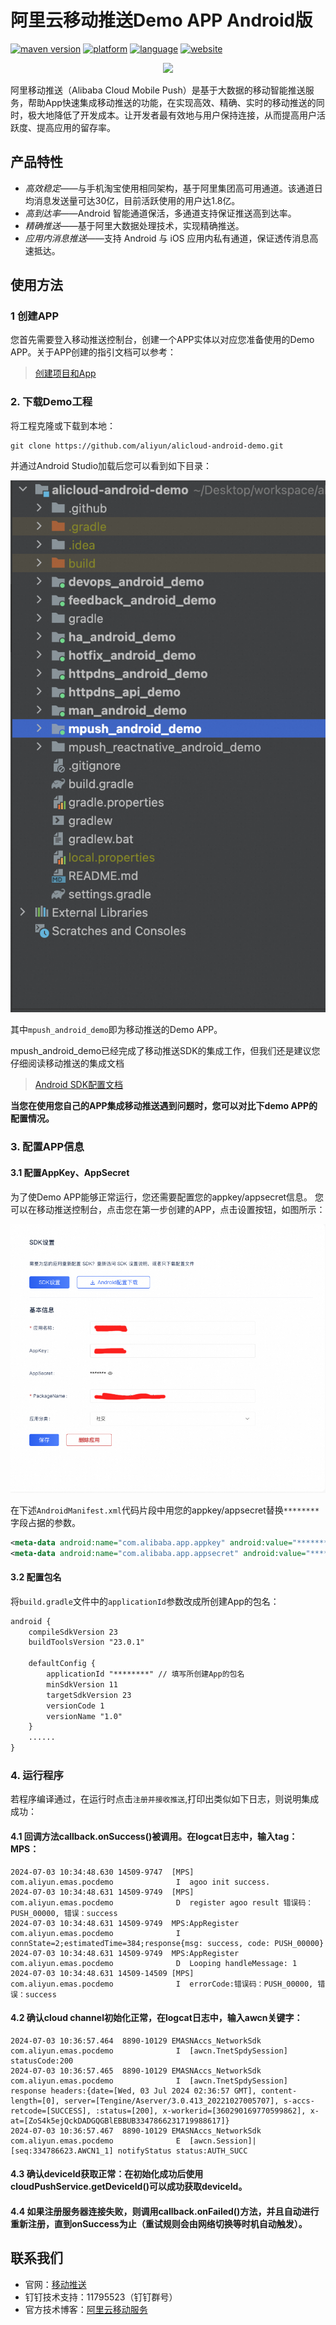 # 阿里云移动推送Demo APP Android版
[![maven version](https://img.shields.io/badge/Maven-3.0.11-brightgreen.svg)](https://mhub.console.aliyun.com/#/download) [![platform](https://img.shields.io/badge/platform-android-lightgrey.svg)](https://developer.android.com/index.html) [![language](https://img.shields.io/badge/language-java-orange.svg)](http://www.oracle.com/technetwork/java/index.html) [![website](https://img.shields.io/badge/website-CloudPush-red.svg)](https://www.aliyun.com/product/cps)


<div align="center">
<img src="./assets/logo.png">
</div>

阿里移动推送（Alibaba Cloud Mobile Push）是基于大数据的移动智能推送服务，帮助App快速集成移动推送的功能，在实现高效、精确、实时的移动推送的同时，极大地降低了开发成本。让开发者最有效地与用户保持连接，从而提高用户活跃度、提高应用的留存率。

## 产品特性

-   *高效稳定*——与手机淘宝使用相同架构，基于阿里集团高可用通道。该通道日均消息发送量可达30亿，目前活跃使用的用户达1.8亿。
-   *高到达率*——Android 智能通道保活，多通道支持保证推送高到达率。
-   *精确推送*——基于阿里大数据处理技术，实现精确推送。
-   *应用内消息推送*——支持 Android 与 iOS 应用内私有通道，保证透传消息高速抵达。


## 使用方法

### 1 创建APP

您首先需要登入移动推送控制台，创建一个APP实体以对应您准备使用的Demo APP。关于APP创建的指引文档可以参考：

>[创建项目和App](https://help.aliyun.com/document_detail/436513.html?spm=a2c4g.434660.0.0.255d4289JUbMoM#section-8am-xwe-iqh)

### 2. 下载Demo工程

将工程克隆或下载到本地：

```shell
git clone https://github.com/aliyun/alicloud-android-demo.git
```

并通过Android Studio加载后您可以看到如下目录：

<div align="center">
<img src="./assets/project_struct.png">
</div>


其中`mpush_android_demo`即为移动推送的Demo APP。

mpush_android_demo已经完成了移动推送SDK的集成工作，但我们还是建议您仔细阅读移动推送的集成文档

>[Android SDK配置文档](https://help.aliyun.com/document_detail/51056.html)

**当您在使用您自己的APP集成移动推送遇到问题时，您可以对比下demo APP的配置情况。**

###  3. 配置APP信息

#### 3.1 配置AppKey、AppSecret

为了使Demo APP能够正常运行，您还需要配置您的appkey/appsecret信息。
您可以在移动推送控制台，点击您在第一步创建的APP，点击设置按钮，如图所示：

<div align="center">
<img src="./assets/appkey_location.png">
</div>

在下述`AndroidManifest.xml`代码片段中用您的appkey/appsecret替换`********`字段占据的参数。

```xml
<meta-data android:name="com.alibaba.app.appkey" android:value="********"/> <!-- 请填写你自己的- appKey -->
<meta-data android:name="com.alibaba.app.appsecret" android:value="********"/> <!-- 请填写你自己的appSecret -->
```

#### 3.2 配置包名

将`build.gradle`文件中的`applicationId`参数改成所创建App的包名：

```xml
android {
    compileSdkVersion 23
    buildToolsVersion "23.0.1"

    defaultConfig {
        applicationId "********" // 填写所创建App的包名
        minSdkVersion 11
        targetSdkVersion 23
        versionCode 1
        versionName "1.0"
    }
	......
}
```

### 4. 运行程序

若程序编译通过，在运行时点击`注册并接收推送`,打印出类似如下日志，则说明集成成功：

#### 4.1 回调方法callback.onSuccess()被调用。在logcat日志中，输入tag：MPS：

```
2024-07-03 10:34:48.630 14509-9747  [MPS]                   com.aliyun.emas.pocdemo              I  agoo init success.
2024-07-03 10:34:48.631 14509-9749  [MPS]                   com.aliyun.emas.pocdemo              D  register agoo result 错误码：PUSH_00000, 错误：success
2024-07-03 10:34:48.631 14509-9749  MPS:AppRegister         com.aliyun.emas.pocdemo              I  connState=2;estimatedTime=384;response{msg: success, code: PUSH_00000}
2024-07-03 10:34:48.631 14509-9749  MPS:AppRegister         com.aliyun.emas.pocdemo              D  Looping handleMessage: 1
2024-07-03 10:34:48.631 14509-14509 [MPS]                   com.aliyun.emas.pocdemo              I  errorCode:错误码：PUSH_00000, 错误：success
```
#### 4.2 确认cloud channel初始化正常，在logcat日志中，输入awcn关键字：

```
2024-07-03 10:36:57.464  8890-10129 EMASNAccs_NetworkSdk    com.aliyun.emas.pocdemo              I  [awcn.TnetSpdySession]  statusCode:200
2024-07-03 10:36:57.465  8890-10129 EMASNAccs_NetworkSdk    com.aliyun.emas.pocdemo              I  [awcn.TnetSpdySession]  response headers:{date=[Wed, 03 Jul 2024 02:36:57 GMT], content-length=[0], server=[Tengine/Aserver/3.0.413_20221027005707], s-accs-retcode=[SUCCESS], :status=[200], x-workerid=[360290169770599862], x-at=[ZoS4k5ejQckDADGQGBlEBBUB3347866231719988617]}
2024-07-03 10:36:57.467  8890-10129 EMASNAccs_NetworkSdk    com.aliyun.emas.pocdemo              E  [awcn.Session]|[seq:334786623.AWCN1_1] notifyStatus status:AUTH_SUCC
```
#### 4.3 确认deviceId获取正常：在初始化成功后使用cloudPushService.getDeviceId()可以成功获取deviceId。

#### 4.4 如果注册服务器连接失败，则调用callback.onFailed()方法，并且自动进行重新注册，直到onSuccess为止（重试规则会由网络切换等时机自动触发）。

## 联系我们

-   官网：[移动推送](https://www.aliyun.com/product/cps)
-   钉钉技术支持：11795523（钉钉群号）
-   官方技术博客：[阿里云移动服务](https://yq.aliyun.com/teams/32)